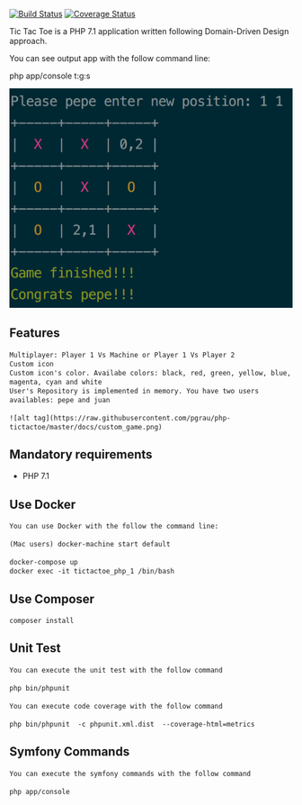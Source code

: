 [![Build Status](https://secure.travis-ci.org/pgrau/php-tictactoe.svg?branch=master)](http://travis-ci.org/pgrau/tictactoe)
[![Coverage Status](https://coveralls.io/repos/github/pgrau/php-tictactoe/badge.svg?branch=master)](https://coveralls.io/github/pgrau/php-tictactoe?branch=master)

Tic Tac Toe is a PHP 7.1 application written following Domain-Driven Design approach.

You can see output app with the follow command line:

php app/console t:g:s

![alt tag](https://raw.githubusercontent.com/pgrau/php-tictactoe/master/docs/game.png)

## Features
    Multiplayer: Player 1 Vs Machine or Player 1 Vs Player 2
    Custom icon
    Custom icon's color. Availabe colors: black, red, green, yellow, blue, magenta, cyan and white
    User's Repository is implemented in memory. You have two users availables: pepe and juan
    
    ![alt tag](https://raw.githubusercontent.com/pgrau/php-tictactoe/master/docs/custom_game.png)
    
<!--You can see all domain events sent in the logs folder.-->

## Mandatory requirements
 
* PHP 7.1

## Use Docker 

    You can use Docker with the follow the command line:
    
    (Mac users) docker-machine start default
    
    docker-compose up
    docker exec -it tictactoe_php_1 /bin/bash

## Use Composer 

    composer install
    
## Unit Test

    You can execute the unit test with the follow command
    
    php bin/phpunit
    
    You can execute code coverage with the follow command
    
    php bin/phpunit  -c phpunit.xml.dist  --coverage-html=metrics
    
## Symfony Commands
    
    You can execute the symfony commands with the follow command
    
    php app/console
    